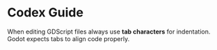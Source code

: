# Codex Guide

When editing GDScript files always use **tab characters** for indentation. Godot
expects tabs to align code properly.
